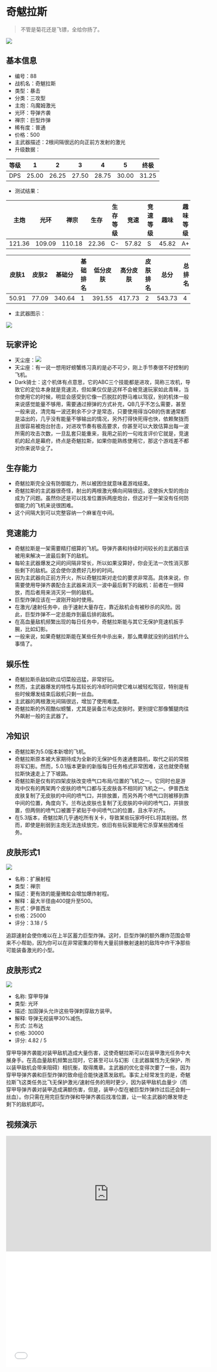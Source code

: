# 奇魃拉斯

> 不管是菊花还是飞镖，全给你扬了。

<img src="/ships/ship_88.png" style={{zoom:1}}/>

## 基本信息

- 编号：88
- 战机名：奇魃拉斯
- 类型：暴击
- 分类：三攻型
- 主炮：乌魔姆激光
- 光环：导弹齐袭
- 禅宗：巨型炸弹
- 稀有度：普通
- 价格：500
- 主武器描述：2根间隔很远的向正前方发射的激光
- 升级数据：

| 等级 | 1 | 2 | 3 | 4 | 5 | 终极 |
|--|--|--|--|--|--|--|
| DPS | 25.00 | 26.25 | 27.50 | 28.75 | 30.00 | 31.25 |

- 测试结果：

| 主炮 | 光环 | 禅宗 | 生存 | 生存等级 | 竞速 | 竞速等级 | 趣味 | 趣味等级 |
|--|--|--|--|--|--|--|--|--|
| 121.36 | 109.09 | 110.18 | 22.36 | C- | 57.82 | S | 45.82 | A+ |

| 皮肤1 | 皮肤2 | 基础分 | 基础排名 | 低分皮肤 | 高分皮肤 | 皮肤排名 | 总分 | 总排名 |
|--|--|--|--|--|--|--|--|--|
| 50.91 | 77.09 | 340.64 | 1 | 391.55 | 417.73 | 2 | 543.73 | 4 |

- 主武器图示：

<img src="/illustration/main_88.gif" style={{zoom:1}}/>

## 玩家评论

- 天尘座：<img src="/terms/crab.jpg" style={{zoom:1}}/>
- 天尘座：有一说一想用好螃蟹练习真的是必不可少，刚上手节奏很不好控制的飞机。
- Dark骑士：这个机体有点意思，它的ABC三个技能都是进攻，简称三攻机，导致它的定位本身就是竞速流，但如果仅仅是这样不会被竞速玩家如此青睐，当你使用它的时候，明显会感受到它像一匹脱肛的野马难以驾驭，别的机体一般来说感觉能量不够用，需要通过擦弹的方式补充，QB几乎不怎么需要，甚至一般来说，清完每一波还剩余不少才是常态，只要使用得当QB的伤害通常都是溢出的，几乎没有能量不够输出的情况，另外打得快死得也快，依赖聚拢而且很容易被炮台肘击，对进攻节奏有极高要求，你甚至可以大致估算出每一波所需的攻击次数，一旦乱套只能重来，我用之前的一句戏言评价它就是，竞速机的起点是幕府，终点是奇魃拉斯，如果你能熟练使用它，那这个游戏差不都对你来说毕业了。

## 生存能力

- 奇魃拉斯完全没有防御能力，所以被困住就意味着游戏结束。
- 奇魃拉斯的主武器很奇怪，射出的两根激光横向间隔很远，这使拆大型的炮台成为了问题。虽然你还是可以找准位置拆两座炮台，但这对于一架没有任何防御能力的飞机来说很困难。
- 这个间隔大到可以完整容纳一个麻雀在中间。

## 竞速能力

- 奇魃拉斯是一架需要精打细算的飞机。导弹齐袭和持续时间较长的主武器应该被用来解决一波最后剩下的敌机。
- 每轮主武器爆发之间的间隔非常长，所以如果没算好，你会无法一次性消灭那些剩下的敌机。这会使你浪费好几秒的时间。
- 因为主武器向正前方开火，所以奇魃拉斯对走位的要求非常高。具体来说，你需要使用导弹齐袭配合主武器来消灭一波中最后剩下的敌机：前者在一侧释放，而后者用来消灭另一侧的敌机。
- 巨型炸弹应该在一波刚开始时使用。
- 在激光/速射任务中，由于速射大量存在，靠近敌机会有被秒杀的风险。因此，巨型炸弹不一定总能炸到最后排的敌机。
- 在高血量敌机频繁出现的每日任务中，奇魃拉斯能与其它无保护竞速机扳手腕，比如幻影。
- 一般来说，如果奇魃拉斯能在某些任务中杀出来，那么鹰章就没别的战机什么事情了。

## 娱乐性

- 奇魃拉斯杀敌如砍瓜切菜般迅猛，非常好玩。
- 然而，主武器爆发的特性与其较长的冷却时间使它难以被轻松驾驭，特别是有些时候爆发结束后敌机只剩一丝血。
- 主武器的两根激光间隔很远，增加了使用难度。
- 奇魃拉斯的外观酷似螃蟹，尤其是装备兰布达皮肤时。更别提它那像蟹腿肉往外飙射一般的主武器了。

## 冷知识

- 奇魃拉斯为5.0版本新增的飞机。
- 奇魃拉斯原本被大家期待成为全新的无保护任务速通套路机，取代之前的常胜将军幻影。然而，5.0.1版本更新的新版每日任务格式非常困难，这也就使奇魃拉斯快速走上了下坡路。
- 奇魃拉斯是仅有的四架皮肤改变喷气口布局/位置的飞机之一。它同时也是游戏中仅有的两架两个皮肤的喷气口都与无皮肤各不相同的飞机之一。伊普西龙皮肤复制了无皮肤的中间的喷气口，并排放置，而另外两个喷气口则被移到靠中间的位置，角度向下。兰布达皮肤也复制了无皮肤的中间的喷气口，并排放置，但两侧的喷气口被置于紧贴于中间喷气口的位置，且水平对齐。
- 在5.3版本，奇魃拉斯几乎通吃所有关卡，导致某些玩家呼吁EL将其削弱。然而，即使是削弱到主炮无法连续放完，依旧有些玩家能用它杀穿某些困难任务。

## 皮肤形式1

<img src="/ships/ship_88_apex_1.png" style={{zoom:1}}/>

- 名称：扩展射程
- 类型：禅宗
- 描述：更有效的能量微粒会增加爆炸射程。
- 解释：最大半径由400提升至500。
- 形式：伊普西龙
- 价格：25000
- 评分：3.18 / 5

追踪速射会使你难以在上半区蓄力巨型炸弹。这时，巨型炸弹的额外爆炸范围会带来不小帮助，因为你可以在非常密集的带有大量前排散射速射的敌阵中炸干净那些可能装备激光的小型。

## 皮肤形式2

<img src="/ships/ship_88_apex_2.png" style={{zoom:1}}/>

- 名称: 穿甲导弹
- 类型: 光环
- 描述: 加固弹头允许这些导弹刺穿敌方装甲。
- 解释: 导弹无视装甲30%减伤。
- 形式: 兰布达
- 价格: 30000
- 评分: 4.82 / 5

穿甲导弹齐袭能对装甲敌机造成大量伤害，这使奇魃拉斯可以在装甲激光任务中大展身手。在高血量敌机频繁出现时，它甚至可以与幻影（主武器属性为无保护，所以装甲敌机会带来阻碍）相抗衡，取得鹰章。主武器的优化变得次要了一些，因为穿甲导弹齐袭和巨型炸弹的致命组合能快速蒸发敌机。事实上经常发生的是，奇魃拉斯飞这类任务比飞无保护激光/速射任务的用时更少，因为装甲敌机血量少（而穿甲导弹齐袭对装甲造成满额伤害，但是，装甲小型在被巨型炸弹炸过后还会剩一丝血）。你只需在用完巨型炸弹和导弹齐袭后找准位置，让一轮主武器的爆发带走剩下的敌机即可。

## 视频演示

<iframe width="560" height="315" src="https://www.youtube.com/embed/YqH8LgxnR5s?si=XBswWOLmlA52Kcro" title="YouTube video player" frameborder="0" allow="accelerometer; autoplay; clipboard-write; encrypted-media; gyroscope; picture-in-picture; web-share" referrerpolicy="strict-origin-when-cross-origin" allowfullscreen></iframe>

<br/>

<iframe width="560" height="315" src="//player.bilibili.com/player.html?aid=1652342936&bvid=BV13j421979U&cid=1484741221&p=1&autoplay=false" scrolling="no" border="0" frameborder="no" allow="accelerometer; autoplay; clipboard-write; encrypted-media; gyroscope; picture-in-picture; web-share" framespacing="0" allowfullscreen="true"> </iframe>